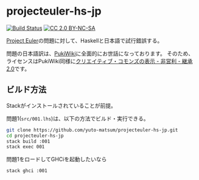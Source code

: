 # projecteuler-hs-jp

[![Build Status](https://travis-ci.org/yuto-matsum/projecteuler-hs-jp.svg?branch=master)](https://travis-ci.org/yuto-matsum/projecteuler-hs-jp)
[![CC 2.0 BY-NC-SA](https://i.creativecommons.org/l/by-nc-sa/2.0/jp/80x15.png)](http://creativecommons.org/licenses/by-nc-sa/2.0/jp/)

[Project Euler](https://projecteuler.net/)の問題に対して、Haskellと日本語で試行錯誤する。

問題の日本語訳は、[PukiWiki](http://odz.sakura.ne.jp/projecteuler/)に全面的にお世話になっております。
そのため、ライセンスはPukiWiki同様に[クリエイティブ・コモンズの表示 - 非営利 - 継承 2.0](http://creativecommons.org/licenses/by-nc-sa/2.0/jp/)です。

## ビルド方法

Stackがインストールされていることが前提。

問題1(`src/001.lhs`)は、以下の方法でビルド・実行できる。

```sh
git clone https://github.com/yuto-matsum/projecteuler-hs-jp.git
cd projecteuler-hs-jp
stack build :001
stack exec 001
```

問題1をロードしてGHCiを起動したいなら

```sh
stack ghci :001
```
